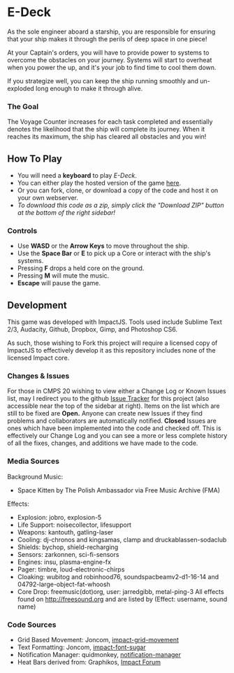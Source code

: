# E-Deck #
As the sole engineer aboard a starship, you are responsible for ensuring that your ship makes it through the perils of deep space in one piece!

At your Captain's orders, you will have to provide power to systems to overcome the obstacles on your journey. Systems will start to overheat when you power the up, and it's your job to find time to cool them down.

If you strategize well, you can keep the ship running smoothly and un-exploded long enough to make it through alive.

### The Goal ###
The Voyage Counter increases for each task completed and essentially denotes the likelihood that the ship will complete its journey. When it reaches its maximum, the ship has cleared all obstacles and you win!

## How To Play ##
- You will need a **keyboard** to play *E-Deck*.
- You can either play the hosted version of the game [here](http://people.ucsc.edu/~kmccotte/edeck/).
- Or you can fork, clone, or download a copy of the code and host it on your own webserver.
- *To download this code as a zip, simply click the "Download ZIP" button at the bottom of the right sidebar!*

### Controls ###
- Use **WASD** or the **Arrow Keys** to move throughout the ship.
- Use the **Space Bar** or **E** to pick up a Core or interact with the ship's systems.
- Pressing **F** drops a held core on the ground.
- Pressing **M** will mute the music.
- **Escape** will pause the game.


## Development ##
This game was developed with ImpactJS.
Tools used include Sublime Text 2/3, Audacity, Github, Dropbox, Gimp, and Photoshop CS6.

As such, those wishing to Fork this project will require a licensed copy of ImpactJS to effectively develop it as this repository includes none of the licensed Impact core.

### Changes & Issues ###
For those in CMPS 20 wishing to view either a Change Log or Known Issues list, may I redirect you to the github [Issue Tracker](https://github.com/lazrcat0/E-Deck/issues?state=open) for this project (also accessible near the top of the sidebar at right). Items on the list which are still to be fixed are **Open.** Anyone can create new Issues if they find problems and collaborators are automatically notified. **Closed** Issues are ones which have been implemented into the code and checked off. This is effectively our Change Log and you can see a more or less complete history of all the fixes, changes, and additions we have made to the code.

### Media Sources ###
Background Music: 
- Space Kitten by The Polish Ambassador via Free Music Archive (FMA)

Effects: 
- Explosion: jobro, explosion-5
- Life Support: noisecollector, lifesupport
- Weapons: kantouth, gatling-laser
- Cooling: dj-chronos and kingsamas, clamp and druckablassen-sodaclub
- Shields: bychop, shield-recharging
- Sensors: zarkonnen, sci-fi-sensors
- Engines: insu, plasma-engine-fx
- Pager: timbre, loud-electronic-chirps
- Cloaking: wubitog and robinhood76, soundspacbeamv2-d1-16-14 and 04792-large-object-fat-whoosh
- Core Drop: freemusic(dot)org, user: jarredgibb, metal-ping-3
All effects found on http://freesound.org and are listed by (Effect: username, sound name)

### Code Sources ###
- Grid Based Movement: Joncom, [impact-grid-movement](https://github.com/Joncom/impact-grid-movement)
- Text Formatting: Joncom, [impact-font-sugar](https://github.com/Joncom/impact-font-sugar)
- Notification Manager: quidmonkey, [notification-manager](https://github.com/quidmonkey/NotificationManager-Plugin)
- Heat Bars derived from: Graphikos, [Impact Forum](http://impactjs.com/forums/help/how-to-place-mini-health-bars-on-enemies-level-editor-confusion) 
